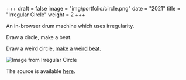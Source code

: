 +++
draft = false
image = "img/portfolio/circle.png"
date = "2021"
title = "Irregular Circle"
weight = 2
+++

An in-browser drum machine which uses irregularity.
<!--more-->

Draw a circle, make a beat.

Draw a weird circle, [make a weird beat.](https://circle.jminjie.com)

![Image from Irregular Circle](/img/portfolio/res/circle_demo.png)

The source is available [here](https://github.com/jminjie/circle).

